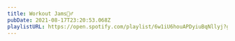```yaml
---
title: Workout Jams🏋️‍♂️
pubDate: 2021-08-17T23:20:53.068Z
playlistURL: https://open.spotify.com/playlist/6w1iU6houAPDyiuBqNllyj?go=1&sp_cid=f475fbd29105abc77dce86abdcb6c68b&nd=1&dlsi=fa3020fae04c4c46
---
```

